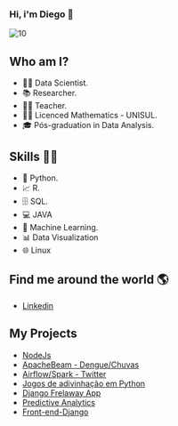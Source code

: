 ### Hi, i'm Diego 👋
![10](https://user-images.githubusercontent.com/79227339/150042533-28a41fd5-52b2-40de-bb05-af542f412720.jpg)



## Who am I? 

* 👩‍💻 Data Scientist.
* 📚 Researcher.
* 👩‍🏫 Teacher.
* 👩‍🎓 Licenced Mathematics - UNISUL.
* 🎓 Pós-graduation in Data Analysis.

## Skills 👩‍💻

* 🐍 Python.
* 📈 R.
* 🗄 SQL.
* 💻 JAVA
* 🔮 Machine Learning. 
* 📊 Data Visualization
* 🌐 Linux 

## Find me around the world :earth_americas:

*  [Linkedin]( https://www.linkedin.com/in/diego-de-morais-350a6a206/ )

## My Projects

* [NodeJs](https://github.com/DiegoBolonik/NodeJsValidacaoDeLinks)
* [ApacheBeam - Dengue/Chuvas](https://github.com/DiegoBolonik/Apache_beam)
* [Airflow/Spark - Twitter](https://github.com/DiegoBolonik/ApacheAirflow-AluraOnline/tree/master)
* [Jogos de adivinhação em Python](https://github.com/DiegoBolonik/jogos_adivinhacao_python)
* [Django Frelaway App](https://github.com/DiegoBolonik/Frelaway/tree/master)
* [Predictive Analytics]( https://github.com/DiegoBolonik/AnalisePreditiva )
* [Front-end-Django]( https://github.com/DiegoBolonik/DjangoLibrary )
